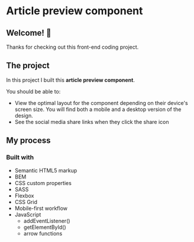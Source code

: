 # Article preview component

## Welcome! 👋

Thanks for checking out this front-end coding project.

## The project 

In this project I built this **article preview component**.

You should be able to:
- View the optimal layout for the component depending on their device's screen size. You will find both a mobile and a desktop version of the design. 
- See the social media share links when they click the share icon


## My process

### Built with

- Semantic HTML5 markup
- BEM
- CSS custom properties
- SASS
- Flexbox
- CSS Grid
- Mobile-first workflow
- JavaScript
    * addEventListener()
    * getElementById()
    * arrow functions




